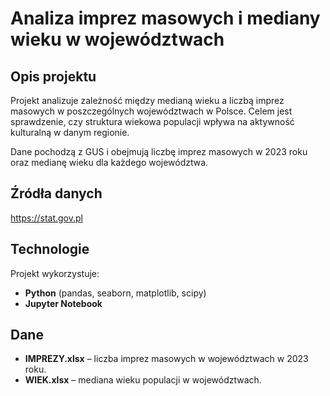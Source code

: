 # Analiza imprez masowych i mediany wieku w województwach

## Opis projektu

Projekt analizuje zależność między medianą wieku a liczbą imprez masowych w poszczególnych województwach w Polsce. Celem jest sprawdzenie, czy struktura wiekowa populacji wpływa na aktywność kulturalną w danym regionie.

Dane pochodzą z GUS i obejmują liczbę imprez masowych w 2023 roku oraz medianę wieku dla każdego województwa.

## Źródła danych
https://stat.gov.pl

## Technologie

Projekt wykorzystuje:
- **Python** (pandas, seaborn, matplotlib, scipy)
- **Jupyter Notebook**

## Dane
- **IMPREZY.xlsx** – liczba imprez masowych w województwach w 2023 roku.
- **WIEK.xlsx** – mediana wieku populacji w województwach.
